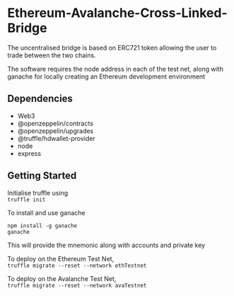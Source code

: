 # Ethereum-Avalanche-Cross-Linked-Bridge

<p>The uncentralised bridge is based on ERC721 token allowing the user to trade between the two chains.</p>
<p>
  The software requires the node address in each of the test net, along with ganache for locally creating an Ethereum development environment
  </p>

<h2><strong>Dependencies</strong></h2>
<ul>
  <li>Web3</li>
  <li>@openzeppelin/contracts</li>
  <li>@openzeppelin/upgrades</li>
  <li>@truffle/hdwallet-provider</li>
  <li>node</li>
  <li>express</li>
 </ul>
 
 
 <h2><strong>Getting Started</strong></h2>
 
 Initialise truffle using
 <br>
 ```truffle init ```
 
 To install and use ganache
 <br>
  ```
  npm install -g ganache
  ganache
  
  ```
   
 This will provide the mnemonic along with accounts and private key
 
 To deploy on the Ethereum Test Net, 
 <br>
 ```truffle migrate --reset --network ethTestnet```
 
 To deploy on the Avalanche Test Net,
 <br>
 ```truffle migrate --reset --network avaTestnet```
  
